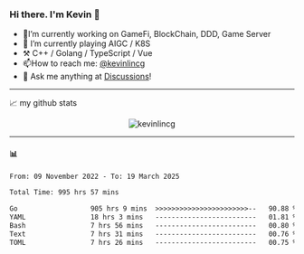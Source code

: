 ### Hi there. I'm Kevin 👋

- 🔭I’m currently working on GameFi, BlockChain, DDD, Game Server
- 🌱 I’m currently playing AIGC / K8S
-   :hammer_and_pick: C++ / Golang / TypeScript / Vue
- 📫How to reach me: [@kevinlincg](https://twitter.com/kevinlincg) 
-   :thought_balloon: Ask me anything at [Discussions](https://github.com/kevinlincg/kevinlincg/issues/new)!

---

📈 my github stats

<p align="center"> <img src="https://github-readme-stats-ouuan.vercel.app/api?username=kevinlincg&theme=dark&show_icons=true&count_private=true" alt="kevinlincg" />

---

#### :bar_chart: 

<!--START_SECTION:waka-->

```txt
From: 09 November 2022 - To: 19 March 2025

Total Time: 995 hrs 57 mins

Go                  905 hrs 9 mins  >>>>>>>>>>>>>>>>>>>>>>>--   90.88 %
YAML                18 hrs 3 mins   -------------------------   01.81 %
Bash                7 hrs 56 mins   -------------------------   00.80 %
Text                7 hrs 31 mins   -------------------------   00.76 %
TOML                7 hrs 26 mins   -------------------------   00.75 %
```

<!--END_SECTION:waka-->
